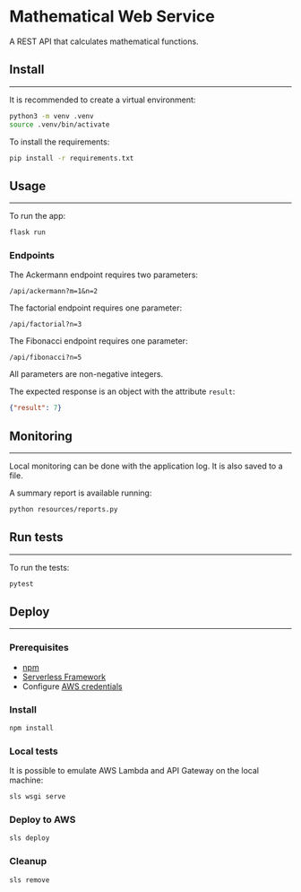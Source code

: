 # Mathematical Web Service
A REST API that calculates mathematical functions.


## Install

---

It is recommended to create a virtual environment:
```bash
python3 -m venv .venv
source .venv/bin/activate
```

To install the requirements:
```bash
pip install -r requirements.txt
```

## Usage

---
To run the app:
```bash
flask run
```

### Endpoints

The Ackermann endpoint requires two parameters:
```
/api/ackermann?m=1&n=2
```

The factorial endpoint requires one parameter:
```
/api/factorial?n=3
```

The Fibonacci endpoint requires one parameter:
```
/api/fibonacci?n=5
```

All parameters are non-negative integers.

The expected response is an object with the attribute `result`:
```json
{"result": 7}
```

## Monitoring

---
Local monitoring can be done with the application log. It is also saved to a file.

A summary report is available running: 
```bash
python resources/reports.py
```

## Run tests

---
To run the tests:
```bash
pytest
```

## Deploy

---

### Prerequisites

- [npm](https://www.npmjs.com/get-npm)
- [Serverless Framework](https://serverless.com/framework/docs/providers/aws/guide/quick-start/)
- Configure [AWS credentials](https://www.serverless.com/framework/docs/providers/aws/guide/credentials/)

### Install
```bash
npm install
```

### Local tests
It is possible to emulate AWS Lambda and API Gateway on the local machine:
```bash
sls wsgi serve
```

### Deploy to AWS
```bash
sls deploy
```

### Cleanup
```bash
sls remove
```
